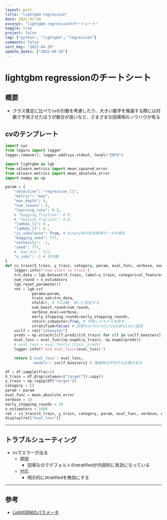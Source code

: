 ```yaml
---
layout: post
title: "lightgbm regression"
date: 2021-01-04
excerpt: "lightgbm regressionのチートシート"
kaggle: true
project: false
tag: ["python", "lightgbm", "regression"]
comments: false
sort_key: "2022-04-20"
update_dates: ["2022-04-20"]
---
```



# lightgbm regressionのチートシート

## 概要
 - クラス推定に比べてcvの引数を考慮したり、大きい数字を推論する際には対数で予測させたほうが都合が良いなど、さまざまな回帰用のノウハウが有る

## cvのテンプレート

```python
import sys
from loguru import logger
logger.remove(); logger.add(sys.stdout, level="INFO")

import lightgbm as lgb
from sklearn.metrics import mean_squared_error
from sklearn.metrics import mean_absolute_error
import numpy as np

param = {
    "objective": "regression_l1",
    "metric": "mae",
    "max_depth": 5,
    "num_leaves": 5,
    "learning_rate": 0.1,
    # "bagging_fraction": 0.0,
    # "feature_fraction": 0.0,
    "lambda_l1": 0.,
    "lambda_l2": 0.,
    "is_unbalance": True, # binary時の非対称時データの場合
    "bagging_seed": 777,
    "verbosity": -1,
    "seed": 777,
    # 'max_bin': 512,
    "n_jobs": -1 # 並列数
}
def cv_train(X_train, y_train, category, param, eval_func, verbose, early_stopping_rounds, n_estimators):
    logger.info(f'now start to train')
    trn_data = lgb.Dataset(X_train, label=y_train, categorical_feature=category)
    num_round = n_estimators
    lgb.reset_parameter()
    ret = lgb.cv(
            params=param,
            train_set=trn_data,
            nfold=5, # fold数, 多いと安定する
            num_boost_round=num_round,
            verbose_eval=verbose,
            early_stopping_rounds=early_stopping_rounds,
            return_cvbooster=True, # 作成したモデルを戻す
            stratified=False) # 回帰なのでstratifiedはFalseに設定
    cvclf = ret["cvbooster"]
    preds = np.vstack([clf.predict(X_train) for clf in cvclf.boosters]).mean(axis=0)
    eval_loss = eval_func(np.expm1(y_train), np.expm1(preds))
    # eval_loss = eval_func(y_train, preds)
    logger.info(f'end eval_loss={eval_loss}')

    return {'eval_loss': eval_loss,
            'models': cvclf.boosters} # 推論時は平均する必要がある

df = df.sample(frac=1)
X_train = df.drop(columns=["target"]).copy()
y_train = np.log1p(df["target"])
category = []
param = param
eval_func = mean_absolute_error
verbose = 10
early_stopping_rounds = 10
n_estimators = 1000
ret = cv_train(X_train, y_train, category, param, eval_func, verbose, early_stopping_rounds, n_estimators)
display(ret["eval_loss"])
```

---

## トラブルシューティング
 - cvでエラーが出る
   - 原因
     - 回帰なのでデフォルトのstratifiedが内部的に有効になっている
   - 対応
     - 明示的にstratifiedを無効にする

---

## 参考
 - [LightGBMのパラメータ](https://lightgbm.readthedocs.io/en/latest/Parameters.html)
